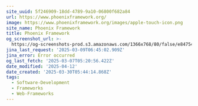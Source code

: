 ```yaml
---
site_uuid: 5f246909-18dd-4789-9a10-06800f682a84
url: https://www.phoenixframework.org/
image: https://www.phoenixframework.org/images/apple-touch-icon.png
site_name: Phoenix Framework
title: Phoenix Framework
og_screenshot_url: >-
  https://og-screenshots-prod.s3.amazonaws.com/1366x768/80/false/e847545065c31c94439a04c9fb3349e96f1b6634c374838c113f00912b289a94.jpeg
jina_last_request: '2025-03-09T06:45:02.909Z'
jina_error: Error occurred
og_last_fetch: '2025-03-07T05:20:56.422Z'
date_modified: '2025-04-12'
date_created: '2025-03-30T05:44:14.868Z'
tags:
  - Software-Development
  - Frameworks
  - Web-Frameworks
---
```













